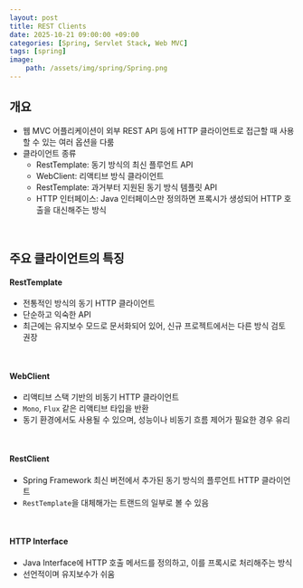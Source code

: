 ```yaml
---
layout: post
title: REST Clients
date: 2025-10-21 09:00:00 +09:00
categories: [Spring, Servlet Stack, Web MVC]
tags: [spring]
image:
    path: /assets/img/spring/Spring.png
---
```



## 개요

- 웹 MVC 어플리케이션이 외부 REST API 등에 HTTP 클라이언트로 접근할 때 사용할 수 있는 여러 옵션을 다룸
- 클라이언트 종류
  - RestTemplate: 동기 방식의 최신 플루언트 API
  - WebClient: 리액티브 방식 클라이언트
  - RestTemplate: 과거부터 지원된 동기 방식 템플릿 API
  - HTTP 인터페이스: Java 인터페이스만 정의하면 프록시가 생성되어 HTTP 호출을 대신해주는 방식

<br>

## 주요 클라이언트의 특징

#### RestTemplate

- 전통적인 방식의 동기 HTTP 클라이언트
- 단순하고 익숙한 API
- 최근에는 유지보수 모드로 문서화되어 있어, 신규 프로젝트에서는 다른 방식 검토 권장

<br>

#### WebClient

- 리액티브 스택 기반의 비동기 HTTP 클라이언트
- `Mono`, `Flux` 같은 리액티브 타입을 반환
- 동기 환경에서도 사용될 수 있으며, 성능이나 비동기 흐름 제어가 필요한 경우 유리

<br>

#### RestClient

- Spring Framework 최신 버전에서 추가된 동기 방식의 플루언트 HTTP 클라이언트
- `RestTemplate`을 대체해가는 트랜드의 일부로 볼 수 있음

<br>

#### HTTP Interface

- Java Interface에 HTTP 호출 메서드를 정의하고, 이를 프록시로 처리해주는 방식
- 선언적이며 유지보수가 쉬움